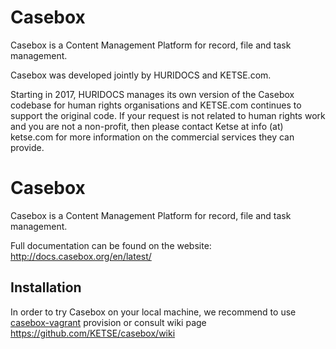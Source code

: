 Casebox
======================================================

Casebox is a Content Management Platform for record, file and task management.

Casebox was developed jointly by HURIDOCS and KETSE.com.

Starting in 2017, HURIDOCS manages its own version of the Casebox codebase for human rights organisations and KETSE.com continues to support the original code. If your request is not related to human rights work and you are not a non-profit, then please contact Ketse at info (at) ketse.com for more information on the commercial services they can provide.


# Casebox

Casebox is a Content Management Platform for record, file and task management.

Full documentation can be found on the website:
http://docs.casebox.org/en/latest/


## Installation

In order to try Casebox on your local machine, we recommend to use [casebox-vagrant](https://github.com/KETSE/casebox-vagrant.git) provision or consult wiki page https://github.com/KETSE/casebox/wiki
